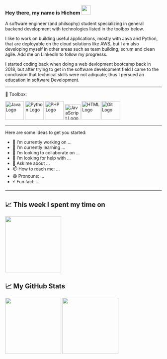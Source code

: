 ### Hey there, my name is Hichem <img src="https://raw.githubusercontent.com/MartinHeinz/MartinHeinz/master/wave.gif" width="30px">

A software engineer (and philsophy) student specializing in general backend development with technologies listed in the toolbox below.

I like to work on building useful applications, mostly with Java and Python, that are deployable on the cloud solutions like AWS, but I am also developing myself in other areas such as team building, scrum and clean agile. Add me on LinkedIn to follow my progresss.

I started coding back when doing a web devlopment bootcamp back in 2018, but after trying to get in the software development field I came to the conclusion that technical skills were not adiquate, thus I persued an education in software Development.

---

🧰 Toolbox:

<img src="https://cdn.worldvectorlogo.com/logos/java.svg" alt="Java Logo" width="60" height="60"/> <img src="https://cdn.worldvectorlogo.com/logos/python.svg" alt="Python Logo" width="60" height="60"/> <img src="https://cdn.worldvectorlogo.com/logos/php.svg" alt="PHP Logo" width="60" height="60"/> <img src="https://cdn.worldvectorlogo.com/logos/javascript.svg" alt="JavaScript Logo" width="50" height="50"/> <img src="https://cdn.worldvectorlogo.com/logos/html5.svg" alt="HTML Logo" width="60" height="60"/> <img src="https://cdn.worldvectorlogo.com/logos/git.svg" alt="Git Logo" width="60" height="60"/> 

---

Here are some ideas to get you started:

- 🔭 I’m currently working on ...
- 🌱 I’m currently learning ...
- 👯 I’m looking to collaborate on ...
- 🤔 I’m looking for help with ...
- 💬 Ask me about ...
- 📫 How to reach me: ...
- 😄 Pronouns: ...
- ⚡ Fun fact: ...

---
## &#x1f4c8; This week I spent my time on
<img height="180em" src="https://github-readme-stats.vercel.app/api/wakatime?username=Htou&layout=compact" />

## &#x1f4c8; My GitHub Stats
<img height="180em" src="https://github-readme-stats.vercel.app/api?username=Htou&show_icons=true&hide_border=true&count_private=true&include_all_commits=true" /> <img height="180em" src="https://github-readme-stats.vercel.app/api/top-langs/?username=Htou&layout=compact&show_icons=true&hide_border=true&&count_private=true&include_all_commits=true" />

